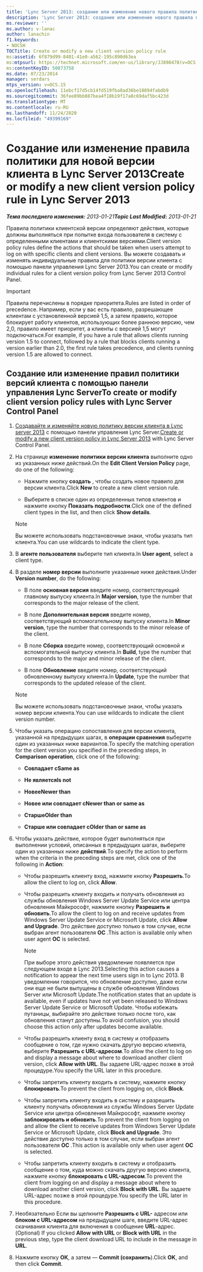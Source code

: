 ```yaml
---
title: 'Lync Server 2013: создание или изменение нового правила политики для версии клиента'
description: 'Lync Server 2013: создание или изменение нового правила политики для версии клиента.'
ms.reviewer: ''
ms.author: v-lanac
author: lanachin
f1.keywords:
- NOCSH
TOCTitle: Create or modify a new client version policy rule
ms:assetid: 6f879d99-8401-41e0-a562-195c890d63ea
ms:mtpsurl: https://technet.microsoft.com/en-us/library/JJ898478(v=OCS.15)
ms:contentKeyID: 50873758
ms.date: 07/23/2014
manager: serdars
mtps_version: v=OCS.15
ms.openlocfilehash: 11ebcf17d5cb14fd519fba8ad36be10894fabdb9
ms.sourcegitcommit: 36fee89bb887bea4f18b19f17a8c69daf5bc423d
ms.translationtype: MT
ms.contentlocale: ru-RU
ms.lasthandoff: 11/24/2020
ms.locfileid: "49399169"
---
```

# <a name="create-or-modify-a-new-client-version-policy-rule-in-lync-server-2013"></a><span data-ttu-id="2a205-103">Создание или изменение правила политики для новой версии клиента в Lync Server 2013</span><span class="sxs-lookup"><span data-stu-id="2a205-103">Create or modify a new client version policy rule in Lync Server 2013</span></span>

<div data-xmlns="http://www.w3.org/1999/xhtml">

<div class="topic" data-xmlns="http://www.w3.org/1999/xhtml" data-msxsl="urn:schemas-microsoft-com:xslt" data-cs="https://msdn.microsoft.com/">

<div data-asp="https://msdn2.microsoft.com/asp">



</div>

<div id="mainSection">

<div id="mainBody"><span data-ttu-id="2a205-104">

<span> </span></span><span class="sxs-lookup"><span data-stu-id="2a205-104">

<span> </span></span></span>

<span data-ttu-id="2a205-105">_**Тема последнего изменения:** 2013-01-21_</span><span class="sxs-lookup"><span data-stu-id="2a205-105">_**Topic Last Modified:** 2013-01-21_</span></span>

<span data-ttu-id="2a205-106">Правила политики клиентской версии определяют действия, которые должны выполняться при попытке входа пользователя в систему с определенными клиентами и клиентскими версиями.</span><span class="sxs-lookup"><span data-stu-id="2a205-106">Client version policy rules define the actions that should be taken when users attempt to log on with specific clients and client versions.</span></span> <span data-ttu-id="2a205-107">Вы можете создавать и изменять индивидуальные правила для политики версии клиента с помощью панели управления Lync Server 2013.</span><span class="sxs-lookup"><span data-stu-id="2a205-107">You can create or modify individual rules for a client version policy from Lync Server 2013 Control Panel.</span></span>

<div>


> [!IMPORTANT]  
> <span data-ttu-id="2a205-108">Правила перечислены в порядке приоритета.</span><span class="sxs-lookup"><span data-stu-id="2a205-108">Rules are listed in order of precedence.</span></span> <span data-ttu-id="2a205-109">Например, если у вас есть правило, разрешающее клиентам с установленной версией 1,5, а затем правило, которое блокирует работу клиентов, использующих более раннюю версию, чем 2,0, правило имеет приоритет, а клиенты с версией 1,5 могут подключаться.</span><span class="sxs-lookup"><span data-stu-id="2a205-109">For example, if you have a rule that allows clients running version 1.5 to connect, followed by a rule that blocks clients running a version earlier than 2.0, the first rule takes precedence, and clients running version 1.5 are allowed to connect.</span></span>



</div>

<div>

## <a name="to-create-or-modify-client-version-policy-rules-with-lync-server-control-panel"></a><span data-ttu-id="2a205-110">Создание или изменение правил политики версий клиента с помощью панели управления Lync Server</span><span class="sxs-lookup"><span data-stu-id="2a205-110">To create or modify client version policy rules with Lync Server Control Panel</span></span>

1.  <span data-ttu-id="2a205-111">[Создавайте и изменяйте новую политику версии клиента в Lync server 2013](lync-server-2013-create-or-modify-a-new-client-version-policy.md) с помощью панели управления Lync Server.</span><span class="sxs-lookup"><span data-stu-id="2a205-111">[Create or modify a new client version policy in Lync Server 2013](lync-server-2013-create-or-modify-a-new-client-version-policy.md) with Lync Server Control Panel.</span></span>

2.  <span data-ttu-id="2a205-112">На странице **изменение политики версии клиента** выполните одно из указанных ниже действий.</span><span class="sxs-lookup"><span data-stu-id="2a205-112">On the **Edit Client Version Policy** page, do one of the following:</span></span>
    
      - <span data-ttu-id="2a205-113">Нажмите кнопку **создать** , чтобы создать новое правило для версии клиента.</span><span class="sxs-lookup"><span data-stu-id="2a205-113">Click **New** to create a new client version rule.</span></span>
    
      - <span data-ttu-id="2a205-114">Выберите в списке один из определенных типов клиентов и нажмите кнопку **Показать подробности**.</span><span class="sxs-lookup"><span data-stu-id="2a205-114">Click one of the defined client types in the list, and then click **Show details**.</span></span>
    
    <div>
    

    > [!NOTE]  
    > <span data-ttu-id="2a205-115">Вы можете использовать подстановочные знаки, чтобы указать тип клиента.</span><span class="sxs-lookup"><span data-stu-id="2a205-115">You can use wildcards to indicate the client type.</span></span>

    
    </div>

3.  <span data-ttu-id="2a205-116">В **агенте пользователя** выберите тип клиента.</span><span class="sxs-lookup"><span data-stu-id="2a205-116">In **User agent**, select a client type.</span></span>

4.  <span data-ttu-id="2a205-117">В разделе **номер версии** выполните указанные ниже действия.</span><span class="sxs-lookup"><span data-stu-id="2a205-117">Under **Version number**, do the following:</span></span>
    
      - <span data-ttu-id="2a205-118">В поле **основная версия** введите номер, соответствующий главному выпуску клиента.</span><span class="sxs-lookup"><span data-stu-id="2a205-118">In **Major version**, type the number that corresponds to the major release of the client.</span></span>
    
      - <span data-ttu-id="2a205-119">В поле **Дополнительная версия** введите номер, соответствующий вспомогательному выпуску клиента.</span><span class="sxs-lookup"><span data-stu-id="2a205-119">In **Minor version**, type the number that corresponds to the minor release of the client.</span></span>
    
      - <span data-ttu-id="2a205-120">В поле **Сборка** введите номер, соответствующий основной и вспомогательной выпуску клиента.</span><span class="sxs-lookup"><span data-stu-id="2a205-120">In **Build**, type the number that corresponds to the major and minor release of the client.</span></span>
    
      - <span data-ttu-id="2a205-121">В поле **Обновление** введите номер, соответствующий обновленному выпуску клиента.</span><span class="sxs-lookup"><span data-stu-id="2a205-121">In **Update**, type the number that corresponds to the updated release of the client.</span></span>
    
    <div>
    

    > [!NOTE]  
    > <span data-ttu-id="2a205-122">Вы можете использовать подстановочные знаки, чтобы указать номер версии клиента.</span><span class="sxs-lookup"><span data-stu-id="2a205-122">You can use wildcards to indicate the client version number.</span></span>

    
    </div>

5.  <span data-ttu-id="2a205-123">Чтобы указать операцию сопоставления для версии клиента, указанной на предыдущих шагах, в **операции сравнения** выберите один из указанных ниже вариантов.</span><span class="sxs-lookup"><span data-stu-id="2a205-123">To specify the matching operation for the client version you specified in the preceding steps, in **Comparison operation**, click one of the following:</span></span>
    
      - <span data-ttu-id="2a205-124">**Cовпадает с**</span><span class="sxs-lookup"><span data-stu-id="2a205-124">**Same as**</span></span>
    
      - <span data-ttu-id="2a205-125">**Не является**</span><span class="sxs-lookup"><span data-stu-id="2a205-125">**Is not**</span></span>
    
      - <span data-ttu-id="2a205-126">**Новее**</span><span class="sxs-lookup"><span data-stu-id="2a205-126">**Newer than**</span></span>
    
      - <span data-ttu-id="2a205-127">**Новее или совпадает с**</span><span class="sxs-lookup"><span data-stu-id="2a205-127">**Newer than or same as**</span></span>
    
      - <span data-ttu-id="2a205-128">**Старше**</span><span class="sxs-lookup"><span data-stu-id="2a205-128">**Older than**</span></span>
    
      - <span data-ttu-id="2a205-129">**Старше или совпадает с**</span><span class="sxs-lookup"><span data-stu-id="2a205-129">**Older than or same as**</span></span>

6.  <span data-ttu-id="2a205-130">Чтобы указать действие, которое будет выполняться при выполнении условий, описанных в предыдущих шагах, выберите один из указанных ниже **действий**.</span><span class="sxs-lookup"><span data-stu-id="2a205-130">To specify the action to perform when the criteria in the preceding steps are met, click one of the following in **Action**:</span></span>
    
      - <span data-ttu-id="2a205-131">Чтобы разрешить клиенту вход, нажмите кнопку **Разрешить**.</span><span class="sxs-lookup"><span data-stu-id="2a205-131">To allow the client to log on, click **Allow**.</span></span>
    
      - <span data-ttu-id="2a205-132">Чтобы разрешить клиенту входить и получать обновления из службы обновления Windows Server Update Service или центра обновления Майкрософт, нажмите кнопку **Разрешить и обновить**.</span><span class="sxs-lookup"><span data-stu-id="2a205-132">To allow the client to log on and receive updates from Windows Server Update Service or Microsoft Update, click **Allow and Upgrade**.</span></span> <span data-ttu-id="2a205-133">Это действие доступно только в том случае, если выбран агент пользователя **OC** .</span><span class="sxs-lookup"><span data-stu-id="2a205-133">This action is available only when user agent **OC** is selected.</span></span>
        
        <div>
        

        > [!NOTE]  
        > <span data-ttu-id="2a205-134">При выборе этого действия уведомление появляется при следующем входе в Lync 2013.</span><span class="sxs-lookup"><span data-stu-id="2a205-134">Selecting this action causes a notification to appear the next time users sign in to Lync 2013.</span></span> <span data-ttu-id="2a205-135">В уведомлении говорится, что обновление доступно, даже если они еще не были выпущены в службе обновления Windows Server или Microsoft Update.</span><span class="sxs-lookup"><span data-stu-id="2a205-135">The notification states that an update is available, even if updates have not yet been released to Windows Server Update Service or Microsoft Update.</span></span> <span data-ttu-id="2a205-136">Чтобы избежать путаницы, выбирайте это действие только после того, как обновления станут доступны.</span><span class="sxs-lookup"><span data-stu-id="2a205-136">To avoid confusion, you should choose this action only after updates become available.</span></span>

        
        </div>
    
      - <span data-ttu-id="2a205-137">Чтобы разрешить клиенту вход в систему и отобразить сообщение о том, где нужно скачать другую версию клиента, выберите **Разрешить с URL-адресом**.</span><span class="sxs-lookup"><span data-stu-id="2a205-137">To allow the client to log on and display a message about where to download another client version, click **Allow with URL**.</span></span> <span data-ttu-id="2a205-138">Вы задаете URL-адрес позже в этой процедуре.</span><span class="sxs-lookup"><span data-stu-id="2a205-138">You specify the URL later in this procedure.</span></span>
    
      - <span data-ttu-id="2a205-139">Чтобы запретить клиенту входить в систему, нажмите кнопку **блокировать**.</span><span class="sxs-lookup"><span data-stu-id="2a205-139">To prevent the client from logging on, click **Block**.</span></span>
    
      - <span data-ttu-id="2a205-140">Чтобы запретить клиенту входить в систему и разрешить клиенту получать обновления из службы Windows Server Update Service или центра обновления Майкрософт, нажмите кнопку **заблокировать и обновить**.</span><span class="sxs-lookup"><span data-stu-id="2a205-140">To prevent the client from logging on and allow the client to receive updates from Windows Server Update Service or Microsoft Update, click **Block and Upgrade**.</span></span> <span data-ttu-id="2a205-141">Это действие доступно только в том случае, если выбран агент пользователя **OC** .</span><span class="sxs-lookup"><span data-stu-id="2a205-141">This action is available only when user agent **OC** is selected.</span></span>
    
      - <span data-ttu-id="2a205-142">Чтобы запретить клиенту входить в систему и отобразить сообщение о том, куда можно скачать другую версию клиента, нажмите кнопку **блокировать с URL-адресом**.</span><span class="sxs-lookup"><span data-stu-id="2a205-142">To prevent the client from logging on and display a message about where to download another client version, click **Block with URL**.</span></span> <span data-ttu-id="2a205-143">Вы задаете URL-адрес позже в этой процедуре.</span><span class="sxs-lookup"><span data-stu-id="2a205-143">You specify the URL later in this procedure.</span></span>

7.  <span data-ttu-id="2a205-144">Необязательно Если вы щелкните **Разрешить с URL-** адресом или **блоком с URL-адресом** на предыдущем шаге, введите URL-адрес скачивания клиента для включения в сообщение **URL**-адрес.</span><span class="sxs-lookup"><span data-stu-id="2a205-144">(Optional) If you clicked **Allow with URL** or **Block with URL** in the previous step, type the client download URL to include in the message in **URL**.</span></span>

8.  <span data-ttu-id="2a205-145">Нажмите кнопку **ОК**, а затем — **Commit (сохранить**).</span><span class="sxs-lookup"><span data-stu-id="2a205-145">Click **OK**, and then click **Commit**.</span></span>

<span data-ttu-id="2a205-146"></div>

</div>

<span> </span>

</div>

</div>

</span><span class="sxs-lookup"><span data-stu-id="2a205-146"></div>

</div>

<span> </span>

</div>

</div>

</span></span></div>

